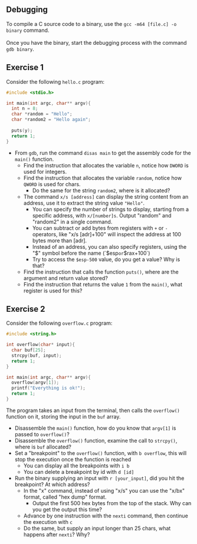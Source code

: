## Debugging

To compile a C source code to a binary, use the `gcc -m64 [file.c] -o binary` command. \
\
Once you have the binary, start the debugging process with the command `gdb binary`.

## Exercise 1

Consider the following `hello.c` program:
```C
#include <stdio.h>

int main(int argc, char** argv){
  int n = 8;
  char *random = "Hello";
  char *random2 = "Hello again";
  
  puts(y);
  return 1;
}
```
- From `gdb`, run the command `disas main` to get the assembly code for the `main()` function.
  - Find the instruction that allocates the variable `n`, notice how `DWORD` is used for integers.
  - Find the instruction that allocates the variable `random`, notice how `QWORD` is used for chars.
    - Do the same for the string `random2`, where is it allocated?
  - The command `x/s [address]` can display the string content from an address, use it to extract the string value `"Hello"`.
    - You can specify the number of strings to display, starting from a specific address, with `x/[number]s`. Output "random" and "random2" in a single command.
    - You can subtract or add bytes from registers with `+` or `-` operators, like "x/s [adr]+100" will inspect the address at 100 bytes more than [adr].
    - Instead of an address, you can also specify registers, using the "$" symbol before the name (`$esp` or `$rax+100`)
    - Try to access the `$esp-500` value, do you get a value? Why is that?
  - Find the instruction that calls the function `puts()`, where are the argument and return value stored?
  - Find the instruction that returns the value `1` from the `main()`, what register is used for this?

## Exercise 2

Consider the following `overflow.c` program:

```C
#include <string.h>

int overflow(char* input){
  char buf[25];
  strcpy(buf, input);
  return 1;
}

int main(int argc, char** argv){
  overflow(argv[1]);
  printf("Everything is ok!");
  return 1;
}
```
The program takes an input from the terminal, then calls the `overflow()` function on it, storing the input in the `buf` array.

- Disassemble the `main()` function, how do you know that `argv[1]` is passed to `overflow()`?
- Disassemble the `overflow()` function, examine the call to `strcpy()`, where is `buf` allocated?
- Set a "breakpoint" to the `overflow()` function, with `b overflow`, this will stop the execution once the function is reached
  - You can display all the breakpoints with `i b`
  - You can delete a breakpoint by id with `d [id]`
- Run the binary supplying an input with `r [your_input]`, did you hit the breakpoint? At which address?
  - In the "x" command, instead of using "x/s" you can use the "x/bx" format, called "hex dump" format.
    - Output the first 500 hex bytes from the top of the stack. Why can you get the output this time?
  - Advance by one instruction with the `nexti` command, then continue the execution with `c`
  - Do the same, but supply an input longer than 25 chars, what happens after `nexti`? Why?

